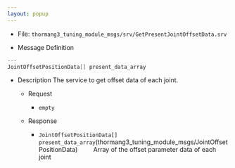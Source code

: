 ```yaml
---
layout: popup
---
```


- File: `thormang3_tuning_module_msgs/srv/GetPresentJointOffsetData.srv`

- Message Definition
 ```c
 ---
 JointOffsetPositionData[] present_data_array
 ```

- Description
The service to get offset data of each joint.

  - Request
    * `empty`

  - Response
    * `JointOffsetPositionData[] present_data_array`(thormang3_tuning_module_msgs/JointOffsetPositionData)
&emsp;&emsp; Array of the offset parameter data of each joint
